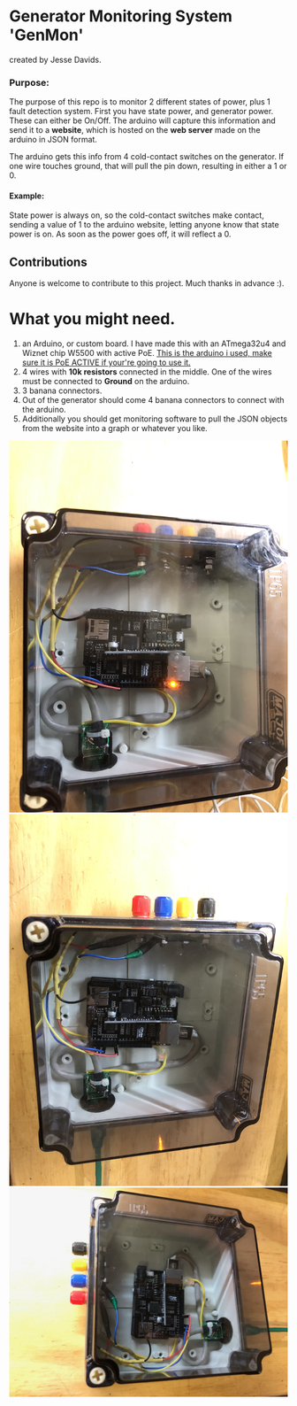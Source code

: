 # Generator Monitoring System 'GenMon'
created by Jesse Davids.

### Purpose:
The purpose of this repo is to monitor 2 different states of power, plus 1 fault detection system.
First you have state power, and generator power. These can either be On/Off. The arduino will capture
this information and send it to a **website**, which is hosted on the **web server** made on the arduino in JSON
format.

The arduino gets this info from 4 cold-contact switches on the generator. If one wire touches ground,
that will pull the pin down, resulting in either a 1 or 0. 

#### Example:
State power is always on, so the cold-contact switches make contact, sending a value of 1 to the arduino
website, letting anyone know that state power is on. As soon as the power goes off, it will reflect a 0.

## Contributions
Anyone is welcome to contribute to this project. Much thanks in advance :).

# What you might need.

1. an Arduino, or custom board. I have made this with an ATmega32u4 and Wiznet chip W5500 with active PoE.
[This is the arduino i used, make sure it is PoE ACTIVE if your're going to use it.](https://robotdyn.com/leonardo-eth-v2-with-atmega32u4-ethernet-w5500-arduino-compatible-board.html)
1. 4 wires with **10k resistors** connected in the middle. One of the wires must be connected
to **Ground** on the arduino.
1. 3 banana connectors.
1. Out of the generator should come 4 banana connectors to connect with the arduino.
1. Additionally you should get monitoring software to pull the JSON objects from the website into a graph or whatever you like.


![title](IMG_3229.jpg)
![title](IMG_3231.jpg)
![title](image6.jpeg)
